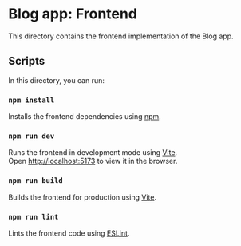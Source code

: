 # Blog app: Frontend

This directory contains the frontend implementation of the Blog app.


## Scripts

In this directory, you can run:

### `npm install`

Installs the frontend dependencies using [npm](https://www.npmjs.com/).

### `npm run dev`

Runs the frontend in development mode using [Vite](https://vitejs.dev/).<br>
Open <http://localhost:5173> to view it in the browser.

### `npm run build`

Builds the frontend for production using [Vite](https://vitejs.dev/).

### `npm run lint`

Lints the frontend code using [ESLint](https://eslint.org/).
